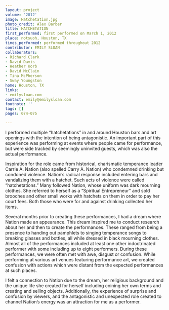 ```yaml
---
layout: project
volume: '2012'
image: Hatchetation.jpg
photo_credit: Alex Barber
title: HATCHETATION
first_performed: first performed on March 1, 2012
place: notsuoh, Houston, TX
times_performed: performed throughout 2012
contributor: EMILY SLOAN
collaborators:
- Richard Clark
- David Davis
- Heather Korb
- David McClain
- Tina McPherson
- Sway Youngston
home: Houston, TX
links:
- emilysloan.com
contact: emily@emilysloan.com
footnote: ''
tags: []
pages: 074-075

---
```


I performed multiple “hatchetations” in and around Houston bars and art openings with the intention of being antagonistic. An important part of this experience was performing at events where people came for performance, but were side tracked by seemingly uninvited guests, which was also the actual performance.

Inspiration for the role came from historical, charismatic temperance leader Carrie A. Nation (also spelled Carry A. Nation) who condemned drinking but condoned violence. Nation’s radical response included entering bars and vandalizing them with a hatchet. Such acts of violence were called “hatchetations.” Many followed Nation, whose uniform was dark mourning clothes. She referred to herself as a “Spiritual Entrepreneur” and sold brooches and other small works with hatchets on them in order to pay her court fees. Both those who were for and against drinking collected her items.

Several months prior to creating these performances, I had a dream where Nation made an appearance. This dream inspired me to conduct research about her and then to create the performances. These ranged from being a presence to handing out pamphlets to singing temperance songs to breaking glasses and bottles, all while dressed in black mourning clothes. Almost all of the performances included at least one other indoctrinated performer with some including up to eight performers. During these performances, we were often met with awe, disgust or confusion. While performing at various art venues featuring performance art, we created confusion with actions which were distant from the expected performances at such places.

I felt a connection to Nation due to the dream, her religious background and the unique life she created for herself including coining her own terms and creating and selling objects. Additionally, the experience of surprise and confusion by viewers, and the antagonistic and unexpected role created to channel Nation’s energy was an attraction for me as a performer.

